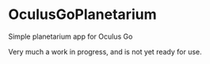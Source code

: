 # OculusGoPlanetarium
Simple planetarium app for Oculus Go

Very much a work in progress, and is not yet ready for use.
